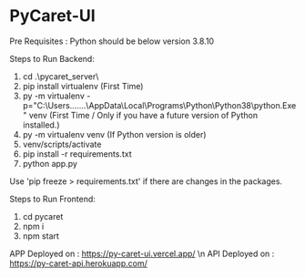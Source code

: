 # PyCaret-UI


Pre Requisites : Python should be below version 3.8.10


Steps to Run Backend:
1) cd .\pycaret_server\
2) pip install virtualenv (First Time)
3) py -m virtualenv -p="C:\Users\.......\AppData\Local\Programs\Python\Python38\python.Exe" venv (First Time / Only if you have a future version of Python installed.)
4) py -m virtualenv venv (If Python version is older)
5) venv/scripts/activate
6) pip install -r requirements.txt
7) python app.py

  
Use 'pip freeze > requirements.txt' if there are changes in the packages. 


Steps to Run Frontend:
1) cd pycaret
2) npm i
3) npm start

  
APP Deployed on : https://py-caret-ui.vercel.app/ \n
API Deployed on : https://py-caret-api.herokuapp.com/
